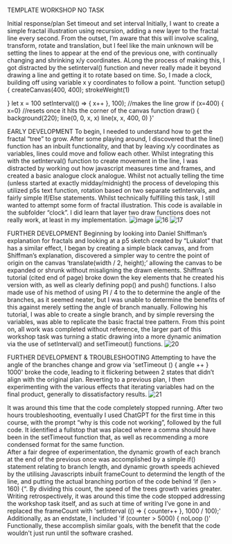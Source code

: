 TEMPLATE
WORKSHOP NO
TASK

Initial response/plan
Set timeout and set interval Initially, I want to create a simple fractal illustration using recursion, adding a new layer to the fractal line every second. From the outset, I’m aware that this will involve scaling, transform, rotate and translation, but I feel like the main unknown will be setting the lines to appear at the end of the previous one, with continually changing and shrinking x/y coordinates. ALong the process of making this, I got distracted by the setinterval() function and never really made it beyond drawing a line and getting it to rotate based on time. So, I made a clock, building off using variable x y coordinates to follow a point.
'function setup() {
  createCanvas(400, 400);
  strokeWeight(1)
 
}
let x = 100
setInterval(() => {
  x++
  }, 100); 
  //makes the line grow
    if (x=400) {
        x=0}
    //resets once it hits the corner of the canvas
function draw() {
  background(220);
  line(0, 0, x, x)
  line(x, x, 400, 0)
}'

EARLY DEVELOPMENT
To begin, I needed to understand how to get the fractal “tree” to grow. After some playing around, I discovered that the line() function has an inbuilt functionality, and that by leaving x/y coordinates as variables, lines could move and follow each other. Whilst integrating this with the setInterval() function to create movement in the line, I was distracted by working out how javascript measures time and frames, and created a basic analogue clock analogue. Whilst not actually telling the time (unless started at exactly midday/midnight) the process of developing this utilized p5s text function, rotation based on two separate setIntervals, and fairly simple If/Else statements.
Whilst technically fulfilling this task, I still wanted to attempt some form of fractal illustration. This code is available in the subfolder “clock”. I did learn that layer two draw functions does not really work, at least in my implementation.
![image](https://github.com/user-attachments/assets/82ab9884-087e-416b-8ed8-6b8973475811)
![16](https://github.com/user-attachments/assets/45862d94-4bdb-4844-af60-516ac98a6bf2)
![17](https://github.com/user-attachments/assets/6c2cecd9-55cd-4c72-a16d-a864505d588d)

 

FURTHER DEVELOPMENT
Beginning by looking into Daniel Shiffman’s explanation for fractals and looking at a p5 sketch created by “Lukalot” that has a similar effect, I began by creating a simple black canvas, and from Shiffman’s explanation, discovered a simpler way to centre the point of origin on the canvas ‘translate(width / 2, height);’ allowing the canvas to be expanded or shrunk without misaligning the drawn elements. Shiffman’s tutorial (cited end of page) broke down the key elements that he created his version with, as well as clearly defining pop() and push() functions. I also made use of his method of using PI / 4 to the to determine the angle of the branches, as it seemed neater, but I was unable to determine the benefits of this against merely setting the angle of branch manually. 
Following his tutorial, I was able to create a single branch, and by simple reversing the variables, was able to replicate the basic fractal tree pattern. From this point on, all work was completed without reference, the larger part of this workshop task was turning a static drawing into a more dynamic animation via the use of setInterval() and setTimeout() functions. 
![20](https://github.com/user-attachments/assets/54324692-5fad-402d-acfd-0a4a19c8d3c8)


 
FURTHER DEVELOPMENT & TROUBLESHOOTING
Attempting to have the angle of the branches change and grow via 'setTimeout () { angle ++ }  1000' broke the code, leading to it flickering between 2 states that didn’t align with the original plan. Reverting to a previous plan, I then experimenting with the various effects that iterating variables had on the final product, generally to dissatisfactory results.
  ![21](https://github.com/user-attachments/assets/90a2fbdf-f5ec-4b51-a995-9a9800f70bc2)

It was around this time that the code completely stopped running. After two hours troubleshooting, eventually I used ChatGPT for the first time in this course, with the prompt “why is this code not working”, followed by the full code. It identified a fullstop that was placed where a comma should have been in the setTimeout function that, as well as recommending a more condensed format for the same function.  
After a fair degree of experimentation, the dynamic growth of each branch at the end of the previous once was accomplished by a simple if() statement relating to branch length, and dynamic growth speeds achieved by the utilising Javascripts inbuilt frameCount to determind the length of the line, and putting the actual branching portion of the code behind ‘if (len > 160) {“. By dividing this count, the speed of the trees growth varies greater. 
Writing retrospectively, it was around this time the code stopped addressing the workshop task itself, and as such at time of writing I’ve gone in and replaced the frameCount with 'setInterval (() => {
  counter++
}, 1000 / 100);'
Additionally, as an endstate, I included 
'if (counter > 5000) {
      noLoop ()'
Functionally, these accomplish similar goals, with the benefit that the code wouldn't just run until the software crashed. 



